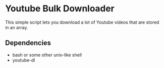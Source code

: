# Youtube Bulk Downloader

This simple script lets you download a lot of Youtube videos that are stored in an array.

## Dependencies
- bash or some other unix-like shell
- youtube-dl
